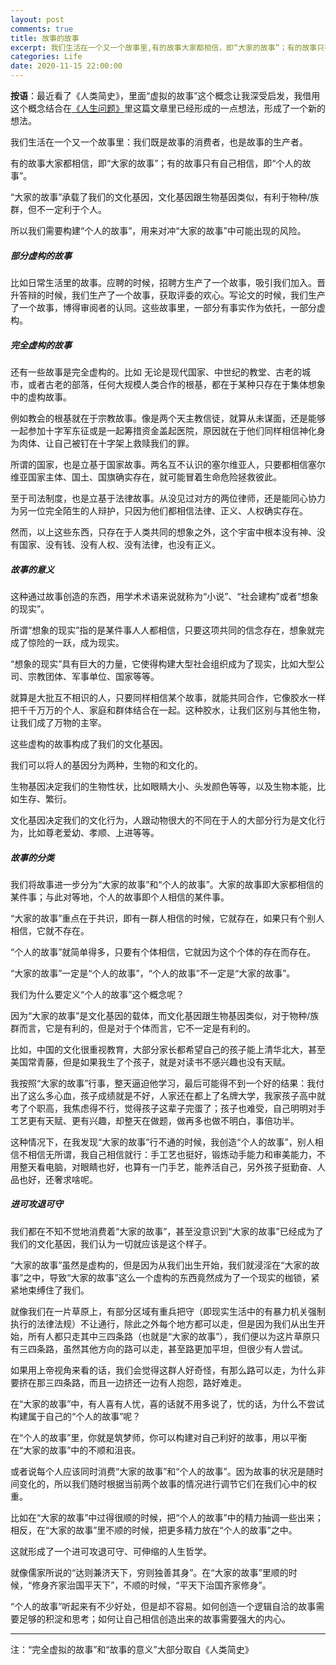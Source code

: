 ```yaml
---
layout: post
comments: true
title: 故事的故事
excerpt: 我们生活在一个又一个故事里,有的故事大家都相信，即“大家的故事”；有的故事只有自己相信，即“个人的故事”。
categories: Life
date: 2020-11-15 22:00:00
---
```


**按语**：最近看了《人类简史》，里面“虚拟的故事”这个概念让我深受启发，我借用这个概念结合在[《人生问题》](http://mileistone.github.io/life/2020/07/12/philosophy-of-life/)里这篇文章里已经形成的一点想法，形成了一个新的想法。

我们生活在一个又一个故事里：我们既是故事的消费者，也是故事的生产者。

有的故事大家都相信，即“大家的故事”；有的故事只有自己相信，即“个人的故事”。

“大家的故事”承载了我们的文化基因，文化基因跟生物基因类似，有利于物种/族群，但不一定利于个人。

所以我们需要构建“个人的故事”，用来对冲“大家的故事”中可能出现的风险。

##### 部分虚构的故事

比如日常生活里的故事。应聘的时候，招聘方生产了一个故事，吸引我们加入。晋升答辩的时候，我们生产了一个故事，获取评委的欢心。写论文的时候，我们生产了一个故事，博得审阅者的认同。这些故事里，一部分有事实作为依托，一部分虚构。

##### 完全虚构的故事
还有一些故事是完全虚构的。比如
无论是现代国家、中世纪的教堂、古老的城市，或者古老的部落，任何大规模人类合作的根基，都在于某种只存在于集体想象中的虚构故事。

例如教会的根基就在于宗教故事。像是两个天主教信徒，就算从未谋面，还是能够一起参加十字军东征或是一起筹措资金盖起医院，原因就在于他们同样相信神化身为肉体、让自己被钉在十字架上救赎我们的罪。

所谓的国家，也是立基于国家故事。两名互不认识的塞尔维亚人，只要都相信塞尔维亚国家主体、国土、国旗确实存在，就可能冒着生命危险拯救彼此。

至于司法制度，也是立基于法律故事。从没见过对方的两位律师，还是能同心协力为另一位完全陌生的人辩护，只因为他们都相信法律、正义、人权确实存在。

然而，以上这些东西，只存在于人类共同的想象之外，这个宇宙中根本没有神、没有国家、没有钱、没有人权、没有法律，也没有正义。

##### 故事的意义

这种通过故事创造的东西，用学术术语来说就称为“小说”、“社会建构”或者“想象的现实”。

所谓“想象的现实”指的是某件事人人都相信，只要这项共同的信念存在，想象就完成了惊险的一跃，成为现实。

“想象的现实”具有巨大的力量，它使得构建大型社会组织成为了现实，比如大型公司、宗教团体、军事单位、国家等等。

就算是大批互不相识的人，只要同样相信某个故事，就能共同合作，它像胶水一样把千千万万的个人、家庭和群体结合在一起。这种胶水，让我们区别与其他生物，让我们成了万物的主宰。

这些虚构的故事构成了我们的文化基因。

我们可以将人的基因分为两种，生物的和文化的。

生物基因决定我们的生物性状，比如眼睛大小、头发颜色等等，以及生物本能，比如生存、繁衍。

文化基因决定我们的文化行为，人跟动物很大的不同在于人的大部分行为是文化行为，比如尊老爱幼、孝顺、上进等等。

##### 故事的分类

我们将故事进一步分为“大家的故事”和“个人的故事”。大家的故事即大家都相信的某件事；与此对等地，个人的故事即个人相信的某件事。

“大家的故事”重点在于共识，即有一群人相信的时候，它就存在，如果只有个别人相信，它就不存在。

“个人的故事”就简单得多，只要有个体相信，它就因为这个个体的存在而存在。

“大家的故事”一定是“个人的故事”，“个人的故事”不一定是“大家的故事”。

我们为什么要定义“个人的故事”这个概念呢？

因为“大家的故事”是文化基因的载体，而文化基因跟生物基因类似，对于物种/族群而言，它是有利的，但是对于个体而言，它不一定是有利的。

比如，中国的文化很重视教育，大部分家长都希望自己的孩子能上清华北大，甚至美国常青藤，但是如果我生了个孩子，就是对读书不感兴趣也没有天赋。

我按照“大家的故事”行事，整天逼迫他学习，最后可能得不到一个好的结果：我付出了这么多心血，孩子成绩就是不好，人家还在都上了名牌大学，我家孩子高中就考了个职高，我焦虑得不行，觉得孩子这辈子完蛋了；孩子也难受，自己明明对手工艺更有天赋、更有兴趣，却整天在做题，做再多也做不明白，事倍功半。

这种情况下，在我发现“大家的故事”行不通的时候，我创造“个人的故事”，别人相信不相信无所谓，我自己相信就行：手工艺也挺好，锻炼动手能力和审美能力，不用整天看电脑，对眼睛也好，也算有一门手艺，能养活自己，另外孩子挺勤奋、人品也好，还奢求啥呢。

##### 进可攻退可守

我们都在不知不觉地消费着“大家的故事”，甚至没意识到“大家的故事”已经成为了我们的文化基因，我们认为一切就应该是这个样子。

“大家的故事”虽然是虚构的，但是因为从我们出生开始，我们就浸淫在“大家的故事”之中，导致“大家的故事”这么一个虚构的东西竟然成为了一个现实的枷锁，紧紧地束缚住了我们。

就像我们在一片草原上，有部分区域有重兵把守（即现实生活中的有暴力机关强制执行的法律法规）不让通行，除此之外每个地方都可以走，但是因为我们从出生开始，所有人都只走其中三四条路（也就是“大家的故事”），我们便以为这片草原只有三四条路，虽然其他方向的路可以走，甚至路更加平坦，但很少有人尝试。

如果用上帝视角来看的话，我们会觉得这群人好奇怪，有那么路可以走，为什么非要挤在那三四条路，而且一边挤还一边有人抱怨，路好难走。

在“大家的故事”中，有人喜有人忧，喜的话就不用多说了，忧的话，为什么不尝试构建属于自己的“个人的故事”呢？

在“个人的故事”里，你就是筑梦师，你可以构建对自己利好的故事，用以平衡在“大家的故事”中的不顺和沮丧。

或者说每个人应该同时消费“大家的故事”和“个人的故事”。因为故事的状况是随时间变化的，所以我们随时根据当前两个故事的情况进行调节它们在我们心中的权重。

比如在“大家的故事”中过得很顺的时候，把“个人的故事”中的精力抽调一些出来；相反，在“大家的故事”里不顺的时候，把更多精力放在“个人的故事”之中。

这就形成了一个进可攻退可守、可伸缩的人生哲学。

就像儒家所说的“达则兼济天下，穷则独善其身”。在“大家的故事”里顺的时候，“修身齐家治国平天下”，不顺的时候，“平天下治国齐家修身”。

“个人的故事”听起来有不少好处，但是却不容易。如何创造一个逻辑自洽的故事需要足够的积淀和思考；如何让自己相信创造出来的故事需要强大的内心。

---
注：“完全虚拟的故事”和“故事的意义”大部分取自《人类简史》
